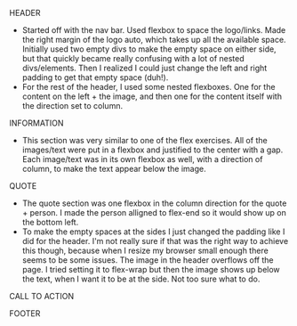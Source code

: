 HEADER
- Started off with the nav bar. Used flexbox to space the logo/links. Made the right margin of the logo auto, which takes up all the available space. Initially used two empty divs to make the empty space on either side, but that quickly became really confusing with a lot of nested divs/elements. Then I realized I could just change the left and right padding to get that empty space (duh!). 
- For the rest of the header, I used some nested flexboxes. One for the content on the left + the image, and then one for the content itself with the direction set to column. 

INFORMATION
- This section was very similar to one of the flex exercises. All of the images/text were put in a flexbox and justified to the center with a gap. Each image/text was in its own flexbox as well, with a direction of column, to make the text appear below the image.

QUOTE
- The quote section was one flexbox in the column direction for the quote + person. I made the person alligned to flex-end so it would show up on the bottom left. 
- To make the empty spaces at the sides I just changed the padding like I did for the header. I'm not really sure if that was the right way to achieve this though, because when I resize my browser small enough there seems to be some issues. The image in the header overflows off the page. I tried setting it to flex-wrap but then the image shows up below the text, when I want it to be at the side. Not too sure what to do.

CALL TO ACTION


FOOTER